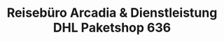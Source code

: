 ---
title: "Reisebüro Arcadia & Dienstleistung DHL Paketshop 636"
url: /leipzig/reisebuero-arcadia-und-dienstleistung-dhl-paketshop-636/
shop: Reisebüro
---